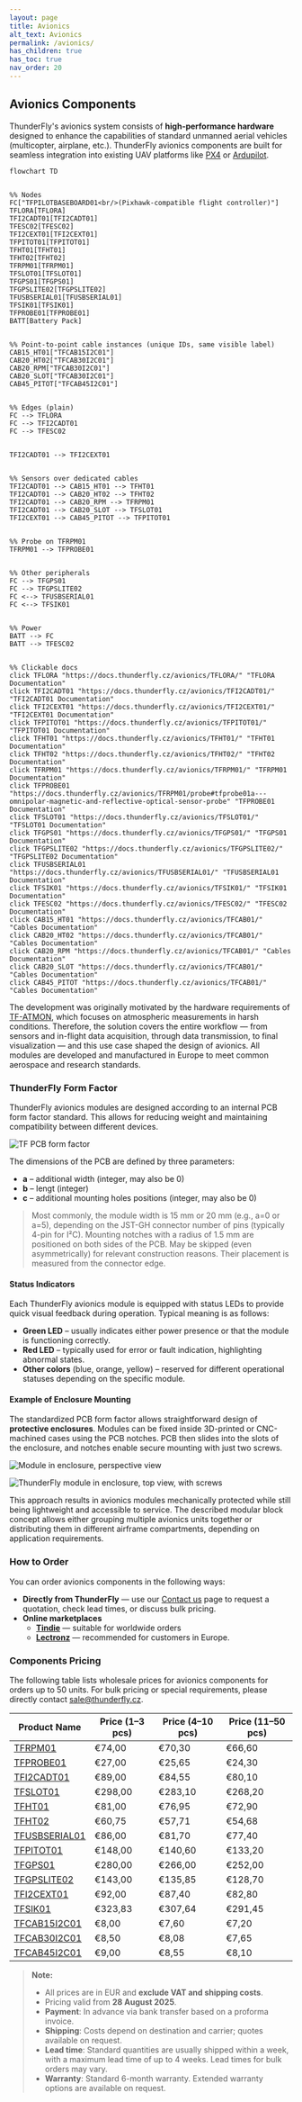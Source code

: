 ```yaml
---
layout: page
title: Avionics
alt_text: Avionics
permalink: /avionics/
has_children: true
has_toc: true
nav_order: 20
---
```



## Avionics Components  

ThunderFly's avionics system consists of **high-performance hardware** designed to enhance the capabilities of standard unmanned aerial vehicles (multicopter, airplane, etc.). ThunderFly avionics components are built for seamless integration into existing UAV platforms like [PX4](https://px4.io/) or [Ardupilot](https://ardupilot.org/).   

```mermaid
flowchart TD


%% Nodes
FC["TFPILOTBASEBOARD01<br/>(Pixhawk-compatible flight controller)"]
TFLORA[TFLORA]
TFI2CADT01[TFI2CADT01]
TFESC02[TFESC02]
TFI2CEXT01[TFI2CEXT01]
TFPITOT01[TFPITOT01]
TFHT01[TFHT01]
TFHT02[TFHT02]
TFRPM01[TFRPM01]
TFSLOT01[TFSLOT01]
TFGPS01[TFGPS01]
TFGPSLITE02[TFGPSLITE02]
TFUSBSERIAL01[TFUSBSERIAL01]
TFSIK01[TFSIK01]
TFPROBE01[TFPROBE01]
BATT[Battery Pack]


%% Point-to-point cable instances (unique IDs, same visible label)
CAB15_HT01["TFCAB15I2C01"]
CAB20_HT02["TFCAB30I2C01"]
CAB20_RPM["TFCAB30I2C01"]
CAB20_SLOT["TFCAB30I2C01"]
CAB45_PITOT["TFCAB45I2C01"]


%% Edges (plain)
FC --> TFLORA
FC --> TFI2CADT01
FC --> TFESC02


TFI2CADT01 --> TFI2CEXT01


%% Sensors over dedicated cables
TFI2CADT01 --> CAB15_HT01 --> TFHT01
TFI2CADT01 --> CAB20_HT02 --> TFHT02
TFI2CADT01 --> CAB20_RPM --> TFRPM01
TFI2CADT01 --> CAB20_SLOT --> TFSLOT01
TFI2CEXT01 --> CAB45_PITOT --> TFPITOT01


%% Probe on TFRPM01
TFRPM01 --> TFPROBE01


%% Other peripherals
FC --> TFGPS01
FC --> TFGPSLITE02
FC <--> TFUSBSERIAL01
FC <--> TFSIK01


%% Power
BATT --> FC
BATT --> TFESC02


%% Clickable docs
click TFLORA "https://docs.thunderfly.cz/avionics/TFLORA/" "TFLORA Documentation"
click TFI2CADT01 "https://docs.thunderfly.cz/avionics/TFI2CADT01/" "TFI2CADT01 Documentation"
click TFI2CEXT01 "https://docs.thunderfly.cz/avionics/TFI2CEXT01/" "TFI2CEXT01 Documentation"
click TFPITOT01 "https://docs.thunderfly.cz/avionics/TFPITOT01/" "TFPITOT01 Documentation"
click TFHT01 "https://docs.thunderfly.cz/avionics/TFHT01/" "TFHT01 Documentation"
click TFHT02 "https://docs.thunderfly.cz/avionics/TFHT02/" "TFHT02 Documentation"
click TFRPM01 "https://docs.thunderfly.cz/avionics/TFRPM01/" "TFRPM01 Documentation"
click TFPROBE01 "https://docs.thunderfly.cz/avionics/TFRPM01/probe#tfprobe01a---omnipolar-magnetic-and-reflective-optical-sensor-probe" "TFPROBE01 Documentation"
click TFSLOT01 "https://docs.thunderfly.cz/avionics/TFSLOT01/" "TFSLOT01 Documentation"
click TFGPS01 "https://docs.thunderfly.cz/avionics/TFGPS01/" "TFGPS01 Documentation"
click TFGPSLITE02 "https://docs.thunderfly.cz/avionics/TFGPSLITE02/" "TFGPSLITE02 Documentation"
click TFUSBSERIAL01 "https://docs.thunderfly.cz/avionics/TFUSBSERIAL01/" "TFUSBSERIAL01 Documentation"
click TFSIK01 "https://docs.thunderfly.cz/avionics/TFSIK01/" "TFSIK01 Documentation"
click TFESC02 "https://docs.thunderfly.cz/avionics/TFESC02/" "TFESC02 Documentation"
click CAB15_HT01 "https://docs.thunderfly.cz/avionics/TFCAB01/" "Cables Documentation"
click CAB20_HT02 "https://docs.thunderfly.cz/avionics/TFCAB01/" "Cables Documentation"
click CAB20_RPM "https://docs.thunderfly.cz/avionics/TFCAB01/" "Cables Documentation"
click CAB20_SLOT "https://docs.thunderfly.cz/avionics/TFCAB01/" "Cables Documentation"
click CAB45_PITOT "https://docs.thunderfly.cz/avionics/TFCAB01/" "Cables Documentation"
```

The development was originally motivated by the hardware requirements of [TF-ATMON](https://docs.thunderfly.cz/instruments/TF-ATMON), which focuses on atmospheric measurements in harsh conditions. Therefore, the solution covers the entire workflow — from sensors and in-flight data acquisition, through data transmission, to final visualization — and this use case shaped the design of avionics. All modules are developed and manufactured in Europe to meet common aerospace and research standards.  

### ThunderFly Form Factor

ThunderFly avionics modules are designed according to an internal PCB form factor standard. This allows for reducing weight and maintaining compatibility between different devices.

![TF PCB form factor](TFPCB_avionics.png)

The dimensions of the PCB are defined by three parameters:

- **a** – additional width (integer, may also be 0)  
- **b** – lengt (integer)  
- **c** – additional mounting holes positions (integer, may also be 0)  

> Most commonly, the module width is 15 mm or 20 mm (e.g., a=0 or a=5), depending on the JST-GH connector number of pins (typically 4-pin for I²C).
> Mounting notches with a radius of 1.5 mm are positioned on both sides of the PCB. May be skipped (even asymmetrically) for relevant construction reasons. Their placement is measured from the connector edge.

#### Status Indicators

Each ThunderFly avionics module is equipped with status LEDs to provide quick visual feedback during operation. Typical meaning is as follows: 

- **Green LED** – usually indicates either power presence or that the module is functioning correctly.  
- **Red LED** – typically used for error or fault indication, highlighting abnormal states.  
- **Other colors** (blue, orange, yellow) – reserved for different operational statuses depending on the specific module.  

#### Example of Enclosure Mounting

The standardized PCB form factor allows straightforward design of **protective enclosures**.   Modules can be fixed inside 3D-printed or CNC-machined cases using the PCB notches. PCB then slides into the slots of the enclosure, and notches enable secure mounting with just two screws.

![Module in enclosure, perspective view](TFPCB_box.png)

![ThunderFly module in enclosure, top view, with screws](TFPCB_box_mounting_screws.png)

This approach results in avionics modules mechanically protected while still being lightweight and accessible to service.  The described modular block concept allows either grouping multiple avionics units together or distributing them in different airframe compartments, depending on application requirements.

### How to Order

You can order avionics components in the following ways:

- **Directly from ThunderFly** — use our [Contact us](https://www.thunderfly.cz/contact-us.html) page to request a quotation, check lead times, or discuss bulk pricing.
- **Online marketplaces**
  - **[Tindie](https://www.tindie.com/stores/thunderfly/)** — suitable for worldwide orders
  - **[Lectronz](https://lectronz.com/stores/thunderfly)** — recommended for customers in Europe.

### Components Pricing

The following table lists wholesale prices for avionics components for orders up to 50 units. For bulk pricing or special requirements, please directly contact sale@thunderfly.cz.

| Product Name       | Price (1–3 pcs) | Price (4–10 pcs) | Price (11–50 pcs) |
|--------------------|------------------|-------------------|--------------------|
| [TFRPM01](https://docs.thunderfly.cz/avionics/TFRPM01/) | €74,00 | €70,30 | €66,60 |
| [TFPROBE01](https://docs.thunderfly.cz/avionics/TFRPM01/probe#tfprobe01a---omnipolar-magnetic-and-reflective-optical-sensor-probe) | €27,00 | €25,65 | €24,30 |
| [TFI2CADT01](https://docs.thunderfly.cz/avionics/TFI2CADT01/) | €89,00 | €84,55 | €80,10 |
| [TFSLOT01](https://docs.thunderfly.cz/avionics/TFSLOT01/) | €298,00 | €283,10 | €268,20 |
| [TFHT01](https://docs.thunderfly.cz/avionics/TFHT01/) | €81,00 | €76,95 | €72,90 |
| [TFHT02](https://docs.thunderfly.cz/avionics/TFHT02/) |	€60,75 | €57,71	| €54,68 |
| [TFUSBSERIAL01](https://docs.thunderfly.cz/avionics/TFUSBSERIAL01/) | €86,00 | €81,70 | €77,40 |
| [TFPITOT01](https://docs.thunderfly.cz/avionics/TFPITOT01/) | €148,00 | €140,60 | €133,20 |
| [TFGPS01](https://docs.thunderfly.cz/avionics/TFGPS01/) | €280,00 | €266,00 | €252,00 |
| [TFGPSLITE02](https://docs.thunderfly.cz/avionics/TFGPSLITE02/) | €143,00 | €135,85 | €128,70 |
| [TFI2CEXT01](https://docs.thunderfly.cz/avionics/TFI2CEXT01/) | €92,00 | €87,40 | €82,80 |
| [TFSIK01](https://docs.thunderfly.cz/avionics/TFSIK01/) | €323,83 | €307,64 | €291,45 |
| [TFCAB15I2C01](https://docs.thunderfly.cz/avionics/TFCAB01/) | €8,00 | €7,60 | €7,20 |
| [TFCAB30I2C01](https://docs.thunderfly.cz/avionics/TFCAB01/) | €8,50 | €8,08 | €7,65 |
| [TFCAB45I2C01](https://docs.thunderfly.cz/avionics/TFCAB01/) | €9,00 | €8,55 | €8,10 |

> **Note:**
> - All prices are in EUR and **exclude VAT and shipping costs**.
> - Pricing valid from **28 August 2025**.
> - **Payment**: In advance via bank transfer based on a proforma invoice.
> - **Shipping**: Costs depend on destination and carrier; quotes available on request.
> - **Lead time**: Standard quantities are usually shipped within a week, with a maximum lead time of up to 4 weeks. Lead times for bulk orders may vary.
> - **Warranty**: Standard 6-month warranty. Extended warranty options are available on request.

